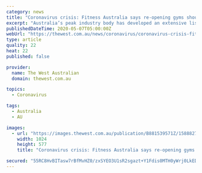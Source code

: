 ```yaml
---
category: news
title: "Coronavirus crisis: Fitness Australia says re-opening gyms should be prioritised ahead of pubs, cafes and restaurants"
excerpt: "Australia’s peak industry body has developed an extensive list of draft protocols it believes would allow for the safe immediate re-opening of gyms and fitness centres."
publishedDateTime: 2020-05-07T05:00:00Z
webUrl: "https://thewest.com.au/news/coronavirus/coronavirus-crisis-fitness-australia-says-re-opening-gyms-should-be-prioritised-ahead-of-pubs-cafes-and-restaurants-ng-b881539571z"
type: article
quality: 22
heat: 22
published: false

provider:
  name: The West Australian
  domain: thewest.com.au

topics:
  - Coronavirus

tags:
  - Australia
  - AU

images:
  - url: "https://images.thewest.com.au/publication/B881539571Z/1588827373366_G7R2O98Q4.1-2.jpg?imwidth=1024"
    width: 1024
    height: 577
    title: "Coronavirus crisis: Fitness Australia says re-opening gyms should be prioritised ahead of pubs, cafes and restaurants"

secured: "55RC8HvBITasw7rBfMvHZ0/zxSYEO3U1sR2sgazt+Y1Fdis0MTH0yWrj0LkEDOarOHP9eXx12qAwCG03dewK980IVfofejpPdfITJA/oCE07cPsh+MnvXNc6WdfNsyshGJEPy7NVZkMHR4AC1qlTiTSTJuNBZOClfai0lVjZCMbkWqWmQ1iixpdEZSFEvt7y0NLj1LBDo2yf08StigL9pUcInXs+QJsKK6rUCxNGdK6Z+ICUKwODcs9pHI7GAEJLRcX4ZdWDkLQt6ofWqQ1pAuVfrVdORv/OoS7DHMiGQwqyK564YA3Q+ZsrWkbnY/iMLUXWlonddnw34qk9peXBHIKAY7YhuuiZiA7RxYolCC12fMqSHULoeBwvuxf6wjLR09YaSVd1tNdrrvvwgkdsCCq9lD5uKraGTDn59sdLJh8FN7NC1S57O3Lvt21rCjcfGsJ5/EYVi5WLklLEAV/8D4XLAmNj8VgKDh6wt8OuQic=;MauR1as5RG8+pyK02aeSeQ=="
---
```


